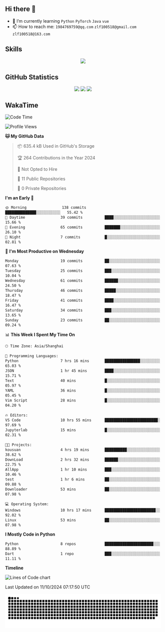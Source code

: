 ## Hi there 👋

- 🌱 I’m currently learning `Python` `PyTorch` `Java` `vue`
- 📫 How to reach me: `1984769759@qq.com` `zlf100518@gmail.com` `zlf100518@163.com`

## Skills
<div align="center"> <img src="https://skillicons.dev/icons?i=python,linux,git,github,html,css,js" /> </div>

## GitHub Statistics

<div align="center">
  <img src="https://github-readme-stats.vercel.app/api?username=mrcchenfeng&show_icons=true&theme=tokyonight" />
  <img src="https://github-readme-stats.vercel.app/api/top-langs/?username=mrcchenfeng&show_icons=true&theme=tokyonight" />
  <img src="https://github-readme-activity-graph.vercel.app/graph?username=mrcchenfeng&theme=xcode" />
</div>

## WakaTime

<!--START_SECTION:waka-->
![Code Time](http://img.shields.io/badge/Code%20Time-153%20hrs%209%20mins-blue)

![Profile Views](http://img.shields.io/badge/Profile%20Views-0-blue)

**🐱 My GitHub Data** 

> 📦 635.4 kB Used in GitHub's Storage 
 > 
> 🏆 264 Contributions in the Year 2024
 > 
> 🚫 Not Opted to Hire
 > 
> 📜 11 Public Repositories 
 > 
> 🔑 0 Private Repositories 
 > 
**I'm an Early 🐤** 

```text
🌞 Morning                138 commits         ██████████████░░░░░░░░░░░   55.42 % 
🌆 Daytime                39 commits          ████░░░░░░░░░░░░░░░░░░░░░   15.66 % 
🌃 Evening                65 commits          ███████░░░░░░░░░░░░░░░░░░   26.10 % 
🌙 Night                  7 commits           █░░░░░░░░░░░░░░░░░░░░░░░░   02.81 % 
```
📅 **I'm Most Productive on Wednesday** 

```text
Monday                   19 commits          ██░░░░░░░░░░░░░░░░░░░░░░░   07.63 % 
Tuesday                  25 commits          ███░░░░░░░░░░░░░░░░░░░░░░   10.04 % 
Wednesday                61 commits          ██████░░░░░░░░░░░░░░░░░░░   24.50 % 
Thursday                 46 commits          █████░░░░░░░░░░░░░░░░░░░░   18.47 % 
Friday                   41 commits          ████░░░░░░░░░░░░░░░░░░░░░   16.47 % 
Saturday                 34 commits          ███░░░░░░░░░░░░░░░░░░░░░░   13.65 % 
Sunday                   23 commits          ██░░░░░░░░░░░░░░░░░░░░░░░   09.24 % 
```


📊 **This Week I Spent My Time On** 

```text
🕑︎ Time Zone: Asia/Shanghai

💬 Programming Languages: 
Python                   7 hrs 16 mins       ████████████████░░░░░░░░░   65.03 % 
JSON                     1 hr 45 mins        ████░░░░░░░░░░░░░░░░░░░░░   15.71 % 
Text                     40 mins             █░░░░░░░░░░░░░░░░░░░░░░░░   05.97 % 
YAML                     36 mins             █░░░░░░░░░░░░░░░░░░░░░░░░   05.45 % 
Vim Script               28 mins             █░░░░░░░░░░░░░░░░░░░░░░░░   04.20 % 

🔥 Editors: 
VS Code                  10 hrs 55 mins      ████████████████████████░   97.69 % 
Jupyterlab               15 mins             █░░░░░░░░░░░░░░░░░░░░░░░░   02.31 % 

🐱‍💻 Projects: 
kousuan                  4 hrs 19 mins       ██████████░░░░░░░░░░░░░░░   38.62 % 
DownLoad                 2 hrs 32 mins       ██████░░░░░░░░░░░░░░░░░░░   22.75 % 
AllApp                   1 hr 10 mins        ███░░░░░░░░░░░░░░░░░░░░░░   10.46 % 
test                     1 hr 6 mins         ██░░░░░░░░░░░░░░░░░░░░░░░   09.88 % 
Downloader               53 mins             ██░░░░░░░░░░░░░░░░░░░░░░░   07.98 % 

💻 Operating System: 
Windows                  10 hrs 17 mins      ███████████████████████░░   92.02 % 
Linux                    53 mins             ██░░░░░░░░░░░░░░░░░░░░░░░   07.98 % 
```

**I Mostly Code in Python** 

```text
Python                   8 repos             ██████████████████████░░░   88.89 % 
Dart                     1 repo              ███░░░░░░░░░░░░░░░░░░░░░░   11.11 % 
```



**Timeline**

![Lines of Code chart](https://raw.githubusercontent.com/mrcchenfeng/mrcchenfeng/main/assets/bar_graph.png)


 Last Updated on 11/10/2024 07:17:50 UTC
<!--END_SECTION:waka-->

<div align="center"><img src="./assets/github-snake-dark.svg" /></div>
